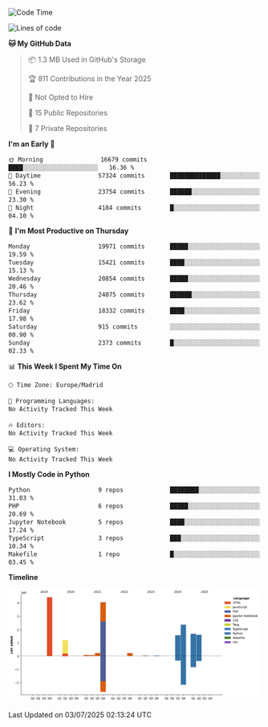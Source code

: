 <!--START_SECTION:waka-->
![Code Time](http://img.shields.io/badge/Code%20Time-839%20hrs%2038%20mins-blue)

![Lines of code](https://img.shields.io/badge/From%20Hello%20World%20I%27ve%20Written-17.5%20million%20lines%20of%20code-blue)

**🐱 My GitHub Data** 

> 📦 1.3 MB Used in GitHub's Storage 
 > 
> 🏆 811 Contributions in the Year 2025
 > 
> 🚫 Not Opted to Hire
 > 
> 📜 15 Public Repositories 
 > 
> 🔑 7 Private Repositories 
 > 
**I'm an Early 🐤** 

```text
🌞 Morning                16679 commits       ████░░░░░░░░░░░░░░░░░░░░░   16.36 % 
🌆 Daytime                57324 commits       ██████████████░░░░░░░░░░░   56.23 % 
🌃 Evening                23754 commits       ██████░░░░░░░░░░░░░░░░░░░   23.30 % 
🌙 Night                  4184 commits        █░░░░░░░░░░░░░░░░░░░░░░░░   04.10 % 
```
📅 **I'm Most Productive on Thursday** 

```text
Monday                   19971 commits       █████░░░░░░░░░░░░░░░░░░░░   19.59 % 
Tuesday                  15421 commits       ████░░░░░░░░░░░░░░░░░░░░░   15.13 % 
Wednesday                20854 commits       █████░░░░░░░░░░░░░░░░░░░░   20.46 % 
Thursday                 24075 commits       ██████░░░░░░░░░░░░░░░░░░░   23.62 % 
Friday                   18332 commits       ████░░░░░░░░░░░░░░░░░░░░░   17.98 % 
Saturday                 915 commits         ░░░░░░░░░░░░░░░░░░░░░░░░░   00.90 % 
Sunday                   2373 commits        █░░░░░░░░░░░░░░░░░░░░░░░░   02.33 % 
```


📊 **This Week I Spent My Time On** 

```text
🕑︎ Time Zone: Europe/Madrid

💬 Programming Languages: 
No Activity Tracked This Week

🔥 Editors: 
No Activity Tracked This Week

💻 Operating System: 
No Activity Tracked This Week
```

**I Mostly Code in Python** 

```text
Python                   9 repos             ████████░░░░░░░░░░░░░░░░░   31.03 % 
PHP                      6 repos             █████░░░░░░░░░░░░░░░░░░░░   20.69 % 
Jupyter Notebook         5 repos             ████░░░░░░░░░░░░░░░░░░░░░   17.24 % 
TypeScript               3 repos             ███░░░░░░░░░░░░░░░░░░░░░░   10.34 % 
Makefile                 1 repo              █░░░░░░░░░░░░░░░░░░░░░░░░   03.45 % 
```



**Timeline**

![Lines of Code chart](https://raw.githubusercontent.com/danisoronellas/danisoronellas/main/assets/bar_graph.png)


 Last Updated on 03/07/2025 02:13:24 UTC
<!--END_SECTION:waka-->
